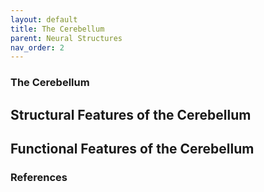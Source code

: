 ```yaml
--- 
layout: default
title: The Cerebellum
parent: Neural Structures
nav_order: 2
---
```


### The Cerebellum

## Structural Features of the Cerebellum

## Functional Features of the Cerebellum

### References
